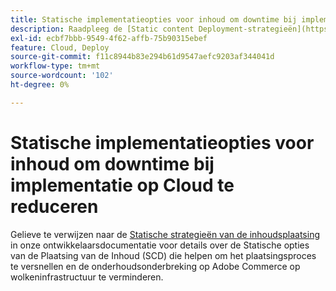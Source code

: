 ```yaml
---
title: Statische implementatieopties voor inhoud om downtime bij implementatie op Cloud te reduceren
description: Raadpleeg de [Static content Deployment-strategieën](https://devdocs.magento.com/guides/v2.3/cloud/deploy/static-content-deployment.html) in de documentatie voor ontwikkelaars voor meer informatie over de SCD-opties (Static Content Deployment) die het implementatieproces versnellen en de downtime voor onderhoud in Adobe Commerce op cloudinfrastructuur verminderen.
exl-id: ecbf7bbb-9549-4f62-affb-75b90315ebef
feature: Cloud, Deploy
source-git-commit: f11c8944b83e294b61d9547aefc9203af344041d
workflow-type: tm+mt
source-wordcount: '102'
ht-degree: 0%

---
```


# Statische implementatieopties voor inhoud om downtime bij implementatie op Cloud te reduceren

Gelieve te verwijzen naar de [ Statische strategieën van de inhoudsplaatsing ](https://devdocs.magento.com/guides/v2.3/cloud/deploy/static-content-deployment.html) in onze ontwikkelaarsdocumentatie voor details over de Statische opties van de Plaatsing van de Inhoud (SCD) die helpen om het plaatsingsproces te versnellen en de onderhoudsonderbreking op Adobe Commerce op wolkeninfrastructuur te verminderen.
